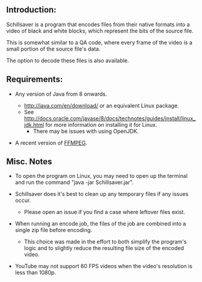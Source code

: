 ## Introduction:

Schillsaver is a program that encodes files from their native formats into a video
of black and white blocks, which represent the bits of the source file.

This is somewhat similar to a QA code, where every frame of the video is a small
portion of the source file's data.

The option to decode these files is also available.

## Requirements:

* Any version of Java from 8 onwards.
    * http://java.com/en/download/ or an equivalent Linux package.
    * See http://docs.oracle.com/javase/8/docs/technotes/guides/install/linux_jdk.html for
      more information on installing it for Linux.
        * There may be issues with using OpenJDK.

    
* A recent version of [FFMPEG](http://ffmpeg.org/download.html).

## Misc. Notes

* To open the program on Linux, you may need to open up the terminal and 
   run the command "java -jar Schillsaver.jar".

* Schillsaver does it's best to clean up any temporary files if any issues occur.

    * Please open an issue if you find a case where leftover files exist.

* When running an encode job, the files of the job are combined into a single zip
   file before encoding.
   
   * This choice was made in the effort to both simplify the program's logic and to
      slightly reduce the resulting file size of the encoded video.

* YouTube may not support 60 FPS videos when the video's resolution is less than
   1080p.